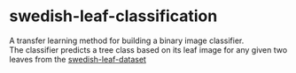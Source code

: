 # swedish-leaf-classification
 A transfer learning method for building a binary image classifier.\
 The classifier predicts a tree class based on its leaf image for any given two leaves from the [swedish-leaf-dataset](https://www.cvl.isy.liu.se/en/research/datasets/swedish-leaf/)
